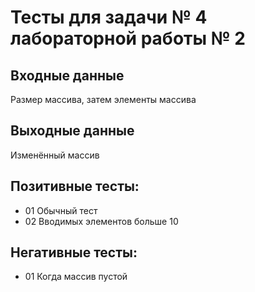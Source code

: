 # Тесты для задачи № 4 лабораторной работы № 2

## Входные данные
Размер массива, затем элементы массива

## Выходные данные
Изменённый массив

## Позитивные тесты:
- 01 Обычный тест
- 02 Вводимых элементов больше 10

## Негативные тесты:
- 01 Когда массив пустой

